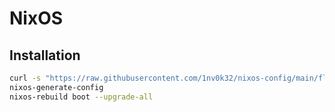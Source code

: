 # NixOS

## Installation

```sh
curl -s "https://raw.githubusercontent.com/1nv0k32/nixos-config/main/flakes/flake.nix?v=$(date +%s)" -o /etc/nixos/flake.nix
nixos-generate-config
nixos-rebuild boot --upgrade-all
```

